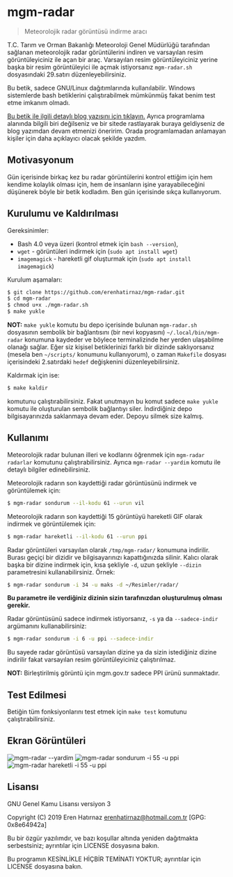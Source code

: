 # mgm-radar

> Meteorolojik radar görüntüsü indirme aracı

T.C. Tarım ve Orman Bakanlığı Meteoroloji Genel Müdürlüğü tarafından sağlanan
meteorolojik radar görüntülerini indiren ve varsayılan resim görüntüleyiciniz
ile açan bir araç. Varsayılan resim görüntüleyiciniz yerine başka bir resim
görüntüleyici ile açmak istiyorsanız `mgm-radar.sh` dosyasındaki 29.satırı
düzenleyebilirsiniz.

Bu betik, sadece GNU/Linux dağıtımlarında kullanılabilir. Windows sistemlerde
bash betiklerini çalıştırabilmek mümkünmüş fakat benim test etme imkanım olmadı.

[Bu betik ile ilgili detaylı blog yazısını için tıklayın.](https://wp.me/p14nDk-oF)
Ayrıca programlama alanında bilgili biri değilseniz ve bir sitede rastlayarak
buraya geldiyseniz de blog yazımdan devam etmenizi öneririm. Orada programlamadan
anlamayan kişiler için daha açıklayıcı olacak şekilde yazdım.

## Motivasyonum

Gün içerisinde birkaç kez bu radar görüntülerini kontrol ettiğim için hem kendime
kolaylık olması için, hem de insanların işine yarayabileceğini düşünerek böyle
bir betik kodladım. Ben gün içerisinde sıkça kullanıyorum.

## Kurulumu ve Kaldırılması

Gereksinimler:
- Bash 4.0 veya üzeri (kontrol etmek için `bash --version`),
- `wget` - görüntüleri indirmek için (`sudo apt install wget`)
- `imagemagick` - hareketli gif oluşturmak için (`sudo apt install imagemagick`)

Kurulum aşamaları:
```sh
$ git clone https://github.com/erenhatirnaz/mgm-radar.git
$ cd mgm-radar
$ chmod u+x ./mgm-radar.sh
$ make yukle
```

**NOT:** `make yukle` komutu bu depo içerisinde bulunan `mgm-radar.sh` dosyasının
sembolik bir bağlantısını (bir nevi kopyasını) `~/.local/bin/mgm-radar` konumuna
kaydeder ve böylece terminalizinde her yerden ulaşabilme olanağı sağlar. Eğer
siz kişisel betiklerinizi farklı bir dizinde saklıyorsanız
(mesela ben `~/scripts/` konumunu kullanıyorum), o zaman `Makefile` dosyası
içerisindeki 2.satırdaki `hedef` değişkenini düzenleyebilirsiniz.

Kaldırmak için ise:
```sh
$ make kaldir
```
komutunu çalıştırabilirsiniz. Fakat unutmayın bu komut sadece `make yukle` komutu
ile oluşturulan sembolik bağlantıyı siler. İndirdiğiniz depo bilgisayarınızda
saklanmaya devam eder. Depoyu silmek size kalmış.

## Kullanımı

Meteorolojik radar bulunan illeri ve kodlarını öğrenmek için `mgm-radar radarlar`
komutunu çalıştırabilirsiniz. Ayrıca `mgm-radar --yardim` komutu ile detaylı
bilgiler edinebilirsiniz.

Meteorolojik radarın son kaydettiği radar görüntüsünü indirmek ve görüntülemek
için:
```sh
$ mgm-radar sondurum --il-kodu 61 --urun vil
```

Meteorolojik radarın son kaydettiği 15 görüntüyü hareketli GIF olarak indirmek
ve görüntülemek için:
```sh
$ mgm-radar hareketli --il-kodu 61 --urun ppi
```

Radar görüntüleri varsayılan olarak `/tmp/mgm-radar/` konumuna indirilir. Burası
geçiçi bir dizidir ve bilgisayarınızı kapattığınızda silinir. Kalıcı olarak başka
bir dizine indirmek için, kısa şekliyle `-d`, uzun şekliyle `--dizin`
parametresini kullanabilirsiniz. Örnek:
```sh
$ mgm-radar sondurum -i 34 -u maks -d ~/Resimler/radar/
```
**Bu parametre ile verdiğiniz dizinin sizin tarafınızdan oluşturulmuş olması
gerekir.**

Radar görüntüsünü sadece indirmek istiyorsanız, `-s` ya da `--sadece-indir`
argümanını kullanabilirsiniz:
```sh
$ mgm-radar sondurum -i 6 -u ppi --sadece-indir
```
Bu sayede radar görüntüsü varsayılan dizine ya da sizin istediğiniz dizine
indirilir fakat varsayılan resim görüntüleyiciniz çalıştırılmaz.

**NOT:** Birleştirilmiş görüntü için mgm.gov.tr sadece PPI ürünü sunmaktadır.

## Test Edilmesi
Betiğin tüm fonksiyonlarını test etmek için `make test` komutunu
çalıştırabilirsiniz.

## Ekran Görüntüleri
![mgm-radar --yardim](https://erenhatirnaz.files.wordpress.com/2019/01/mgm-radar-3.png)
![mgm-radar sondurum -i 55 -u ppi](https://erenhatirnaz.files.wordpress.com/2019/01/mgm-radar-1.png)
![mgm-radar hareketli -i 55 -u ppi](https://erenhatirnaz.files.wordpress.com/2019/01/mgm-radar-2-min.gif)

## Lisansı

GNU Genel Kamu Lisansı versiyon 3

Copyright (C) 2019 Eren Hatırnaz <erenhatirnaz@hotmail.com.tr> [GPG: 0x8e64942a]

Bu bir özgür yazılımdır, ve bazı koşullar altında yeniden dağıtmakta
serbestsiniz; ayrıntılar için LICENSE dosyasına bakın.

Bu programın KESİNLİKLE HİÇBİR TEMİNATI YOKTUR; ayrıntılar için LICENSE
dosyasına bakın.
